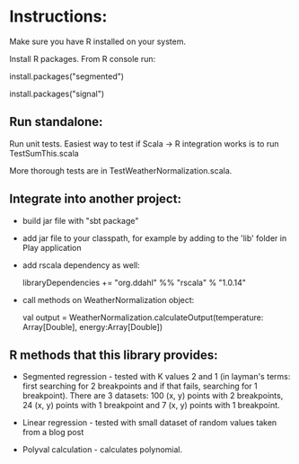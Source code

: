 # Instructions:

Make sure you have R installed on your system.

Install R packages. From R console run:

install.packages("segmented")

install.packages("signal")

## Run standalone:

Run unit tests. Easiest way to test if Scala -> R integration works is to run TestSumThis.scala

More thorough tests are in TestWeatherNormalization.scala. 


## Integrate into another project:

* build jar file with "sbt package"
* add jar file to your classpath, for example by adding to the 'lib' folder in Play application
* add rscala dependency as well:

    libraryDependencies += "org.ddahl" %% "rscala" % "1.0.14"

* call methods on WeatherNormalization object:

    val output = WeatherNormalization.calculateOutput(temperature: Array[Double], energy:Array[Double])

## R methods that this library provides:

* Segmented regression - tested with K values 2 and 1 (in layman's terms: first searching for 2 breakpoints and if that fails, searching for 1 breakpoint). There are 3 datasets: 100 (x, y) points with 2 breakpoints, 24 (x, y) points with 1 breakpoint and 7 (x, y) points with 1 breakpoint. 

* Linear regression - tested with small dataset of random values taken from a blog post

* Polyval calculation - calculates polynomial. 



